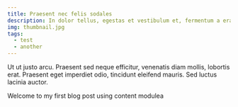 ```yaml
---
title: Praesent nec felis sodales
description: In dolor tellus, egestas et vestibulum et, fermentum a erat. Nam congue felis vel erat dignissim efficitur. Phasellus gravida faucibus magna ut sodales
img: thumbnail.jpg
tags:
  - test
  - another
---
```


<v-img src="thumbnail.jpg" alt="Project Image"></v-img>
Ut ut justo arcu. Praesent sed neque efficitur,
venenatis diam mollis, lobortis erat. Praesent eget
imperdiet odio, tincidunt eleifend mauris. Sed luctus lacinia auctor.

Welcome to my first blog post using content modulea

